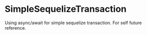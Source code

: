 # SimpleSequelizeTransaction
Using async/await for simple sequelize transaction. For self future reference.
